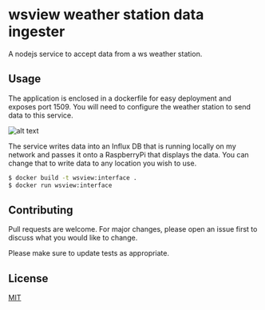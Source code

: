 # wsview weather station data ingester

A nodejs service to accept data from a ws weather station.

## Usage

The application is enclosed in a dockerfile for easy deployment and exposes port 1509. You will need to configure the weather station to send data to this service.

![alt text](https://i.imgur.com/jSPNBxq.jpg)

The service writes data into an Influx DB that is running locally on my network and passes it onto a RaspberryPi that displays the data. You can change that to write data to any location you wish to use.

```bash
$ docker build -t wsview:interface .
$ docker run wsview:interface
```

## Contributing
Pull requests are welcome. For major changes, please open an issue first to discuss what you would like to change.

Please make sure to update tests as appropriate.

## License
[MIT](https://choosealicense.com/licenses/mit/)

